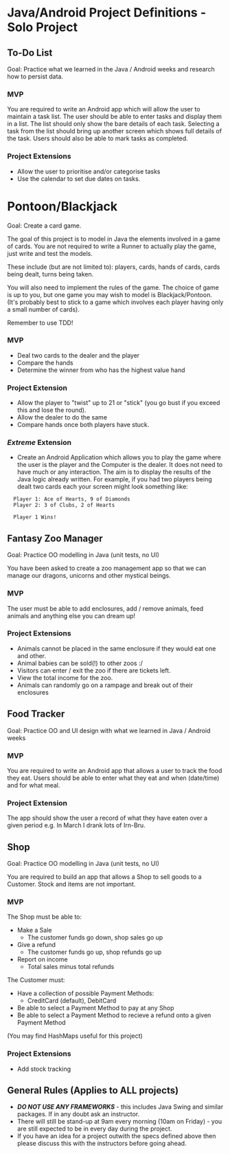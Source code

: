# Java/Android Project Definitions - Solo Project

## To-Do List

Goal: Practice what we learned in the Java / Android weeks and research how to persist data. 

### MVP
You are required to write an Android app which will allow the user to maintain a task list. The user should be able to enter tasks and display them in a list. The list should only show the bare details of each task. Selecting a task from the list should bring up another screen which shows full details of the task.
Users should also be able to mark tasks as completed.

### Project Extensions

* Allow the user to prioritise and/or categorise tasks
* Use the calendar to set due dates on tasks. 

# Pontoon/Blackjack

Goal: Create a card game.

The goal of this project is to model in Java the elements involved in a game of cards. You are not required to write a Runner to actually play the game, just write and test the models.

These include (but are not limited to): players, cards, hands of cards, cards being dealt, turns being taken.

You will also need to implement the rules of the game. The choice of game is up to you, but one game you may wish to model is Blackjack/Pontoon. (It's probably best to stick to a game which involves each player having only a small number of cards).

Remember to use TDD!

### MVP 

- Deal two cards to the dealer and the player
- Compare the hands
- Determine the winner from who has the highest value hand 

### Project Extension

- Allow the player to "twist" up to 21 or "stick" (you go bust if you exceed this and lose the round).
- Allow the dealer to do the same
- Compare hands once both players have stuck.

###  ***Extreme*** Extension
- Create an Android Application which allows you to play the game where the user is the player and the Computer is the dealer. It does not need to have much or any interaction. The aim is to display the results of the Java logic already written. For example, if you had two players being dealt two cards each your screen might look something like:

```
  Player 1: Ace of Hearts, 9 of Diamonds
  Player 2: 3 of Clubs, 2 of Hearts

  Player 1 Wins!
```

## Fantasy Zoo Manager

Goal: Practice OO modelling  in Java (unit tests, no UI)

You have been asked to create a zoo management app so that we can manage our dragons, unicorns and other mystical beings. 

### MVP

The user must be able to add enclosures, add / remove animals, feed animals and anything else you can dream up!

### Project Extensions
 
* Animals cannot be placed in the same enclosure if they would eat one and other. 
* Animal babies can be sold(!) to other zoos :/
* Visitors can enter / exit the zoo if there are tickets left. 
* View the total income for the zoo.
* Animals can randomly go on a rampage and break out of their enclosures

## Food Tracker

Goal: Practice OO and UI design with what we learned in Java / Android weeks 

### MVP
You are required to write an Android app that allows a user to track the food they eat. Users should be able to enter what they eat and when (date/time) and for what meal. 

### Project Extension
The app should show the user a record of what they have eaten over a given period e.g. In March I drank lots of Irn-Bru.


## Shop

Goal: Practice OO modelling in Java (unit tests, no UI)

You are required to build an app that allows a Shop to sell goods to a Customer. Stock and items are not important. 

### MVP
The Shop must be able to:

* Make a Sale
  - The customer funds go down, shop sales go up
* Give a refund
  - The customer funds go up, shop refunds go up
* Report on income
  - Total sales minus total refunds

The Customer must:

* Have a collection of possible Payment Methods:
  - CreditCard (default), DebitCard
* Be able to select a Payment Method to pay at any Shop
* Be able to select a Payment Method to recieve a refund onto a given Payment Method

(You may find HashMaps useful for this project) 

### Project Extensions

* Add stock tracking


## General Rules (Applies to ALL projects)

* ***DO NOT USE ANY FRAMEWORKS*** - this includes Java Swing and similar packages. If in any doubt ask an instructor.
* There will still be stand-up at 9am every morning (10am on Friday) - you are still expected to be in every day during the project.
* If you have an idea for a project outwith the specs defined above then please discuss this with the instructors before going ahead.